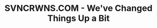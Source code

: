---
layout: journal002
title: SVNCRWNS.COM - We've Changed Things Up a Bit
summary: In our latest update, we’ve organized our work better, and defined which works were our own in-house projects and which were client projects.  We’ve also added new features for better user experience.
masthead-image: /dist/images/001journal-test-image-cover.jpg

page_sections:
- template: journal-text
  block: journal-text 
  text-block-title: The Home Page
  text-block-summary: This was the first place we started.  We knew as a creative company, as problem solvers that looking at our website wasn’t very informative, there wasn’t a story.  There was cool work, but how did these things tie together to make up a company?  How does the company work?  How can I work with this company?   These were questions that we were getting from our peers.  It was too abstract.  So we added some color and images, and more transparency.
- template: journal-image
  block: journal-image
  journal-image: "/dist/images/001journal-test-image001.png"
- template: journal-text
  block: journal-text 
  text-block-title: The Home Page002
  text-block-summary: This was the first place we started.  We knew as a creative company, as problem solvers that looking at our website wasn’t very informative, there wasn’t a story.  There was cool work, but how did these things tie together to make up a company?  How does the company work?  How can I work with this company?   These were questions that we were getting from our peers.  It was too abstract.  So we added some color and images, and more transparency.
- template: journal-image
  block: journal-image
  journal-image: "/dist/images/001journal-test-image002.png"
- template: journal-image
  block: journal-image
  journal-image: "/dist/images/001journal-test-image003.jpg"
- template: credits002
  block: credits002
  credits:
  - position: creative direction
    name: svncrwns
  - position: photography
    name: svncrwns
  - position: stylist
    name: kreator styles
  - position: creative direction
    name: svncrwns
  - position: photography
    name: svncrwns
  - position: stylist
    name: Somebody Really Dope
---